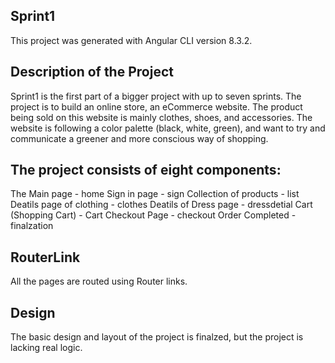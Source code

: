 ## Sprint1

This project was generated with Angular CLI version 8.3.2.

## Description of the Project

Sprint1 is the first part of a bigger project with up to seven sprints. The project is to build an online store, an eCommerce website. The product being sold on this website is mainly clothes, shoes, and accessories. The website is following a color palette (black, white, green), and want to try and communicate a greener and more conscious way of shopping.

## The project consists of eight components:

The Main page - home 
Sign in page - sign 
Collection of products - list 
Deatils page of clothing - clothes 
Deatils of Dress page - dressdetial 
Cart (Shopping Cart) - Cart 
Checkout Page - checkout Order 
Completed - finalzation

## RouterLink

All the pages are routed using Router links.

## Design

The basic design and layout of the project is finalzed, but the project is lacking real logic.
